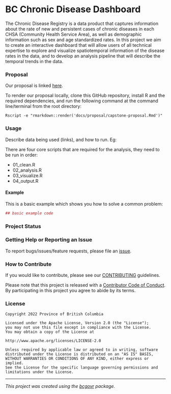 <!-- 
Add a project state badge

See <https://github.com/BCDevExchange/Our-Project-Docs/blob/master/discussion/projectstates.md> 
If you have bcgovr installed and you use RStudio, click the 'Insert BCDevex Badge' Addin.
-->

BC Chronic Disease Dashboard
============================

The Chronic Disease Registry is a data product that captures information about the 
rate of new and persistent cases of chronic diseases in each CHSA (Community Health Service Area), 
as well as demographic information such as sex and age standardized rates.
In this project we aim to create an interactive dashboard that will allow users 
of all technical expertise to explore and visualize spatiotemporal information of the disease rates in the data,
and to develop an analysis pipeline that will describe the temporal trends in the data. 

### Proposal
Our proposal is linked [here](https://github.com/bcgov/opho-cdr-shiny/blob/main/docs/proposal/capstone-proposal.pdf).

To render our proposal locally, clone this GitHub repository, install R and the required dependencies, and run the following command at the command line/terminal from the root directory:

```
Rscript -e "rmarkdown::render('docs/proposal/capstone-proposal.Rmd')"
```

### Usage

Describe data being used (links), and how to run. Eg:

There are four core scripts that are required for the analysis, they need to be run in order:

-   01\_clean.R
-   02\_analysis.R
-   03\_visualize.R
-   04\_output.R

#### Example

This is a basic example which shows you how to solve a common problem:

``` r
## basic example code
```

### Project Status

### Getting Help or Reporting an Issue

To report bugs/issues/feature requests, please file an [issue](https://github.com/bcgov/opho-cdr-shiny/issues/).

### How to Contribute

If you would like to contribute, please see our [CONTRIBUTING](CONTRIBUTING.md) guidelines.

Please note that this project is released with a [Contributor Code of Conduct](CODE_OF_CONDUCT.md). By participating in this project you agree to abide by its terms.

### License

```
Copyright 2022 Province of British Columbia

Licensed under the Apache License, Version 2.0 (the "License");
you may not use this file except in compliance with the License.
You may obtain a copy of the License at

http://www.apache.org/licenses/LICENSE-2.0

Unless required by applicable law or agreed to in writing, software distributed under the License is distributed on an "AS IS" BASIS,
WITHOUT WARRANTIES OR CONDITIONS OF ANY KIND, either express or implied.
See the License for the specific language governing permissions and limitations under the License.
```
---
*This project was created using the [bcgovr](https://github.com/bcgov/bcgovr) package.* 
